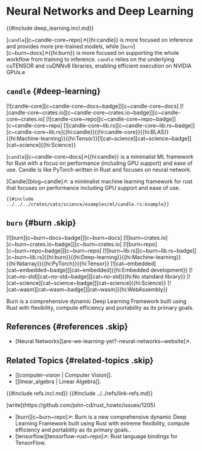 # Neural Networks and Deep Learning

{{#include deep_learning.incl.md}}

[`candle`][c~candle-core~repo]↗{{hi:candle}} is more focused on inference and provides more pre-trained models, while [`burn`][c~burn~docs]↗{{hi:burn}} is more focused on supporting the whole workflow from training to inference. `candle` relies on the underlying cuTENSOR and cuDNNv8 libraries, enabling efficient execution on NVIDIA GPUs.e

## `candle` {#deep-learning}

[![candle-core][c~candle-core~docs~badge]][c~candle-core~docs] [![candle-core~crates.io][c~candle-core~crates.io~badge]][c~candle-core~crates.io] [![candle-core~repo][c~candle-core~repo~badge]][c~candle-core~repo] [![candle-core~lib.rs][c~candle-core~lib.rs~badge]][c~candle-core~lib.rs]{{hi:candle}}{{hi:candle-core}}{{hi:BLAS}}{{hi:Machine-learning}}{{hi:Tensor}}[![cat~science][cat~science~badge]][cat~science]{{hi:Science}}

[`candle`][c~candle-core~docs]↗{{hi:candle}} is a minimalist ML framework for Rust with a focus on performance (including GPU support) and ease of use. Candle is like PyTorch written in Rust and focuses on neural network.

[Candle][blog~candle]↗: a minimalist machine learning framework for rust that focuses on performance including GPU support and ease of use.

```rust,editable
{{#include ../../../crates/cats/science/examples/ml/candle.rs:example}}
```

## `burn` {#burn .skip}

[![burn][c~burn~docs~badge]][c~burn~docs] [![burn~crates.io][c~burn~crates.io~badge]][c~burn~crates.io] [![burn~repo][c~burn~repo~badge]][c~burn~repo] [![burn~lib.rs][c~burn~lib.rs~badge]][c~burn~lib.rs]{{hi:burn}}{{hi:Deep-learning}}{{hi:Machine-learning}}{{hi:Ndarray}}{{hi:PyTorch}}{{hi:Tensor}} [![cat~embedded][cat~embedded~badge]][cat~embedded]{{hi:Embedded development}} [![cat~no-std][cat~no-std~badge]][cat~no-std]{{hi:No standard library}} [![cat~science][cat~science~badge]][cat~science]{{hi:Science}} [![cat~wasm][cat~wasm~badge]][cat~wasm]{{hi:WebAssembly}}

Burn is a comprehensive dynamic Deep Learning Framework built using Rust with flexibility, compute efficiency and portability as its primary goals.

## References {#references .skip}

- [Neural Networks][are-we-learning-yet?-neural-networks~website]↗.

## Related Topics {#related-topics .skip}

- [[computer-vision | Computer Vision]].
- [[linear_algebra | Linear Algebra]].

{{#include refs.incl.md}}
{{#include ../../refs/link-refs.md}}

<div class="hidden">
[write](https://github.com/john-cd/rust_howto/issues/1205)

- [burn][c~burn~repo]↗: Burn is a new comprehensive dynamic Deep Learning Framework built using Rust with extreme flexibility, compute efficiency and portability as its primary goals..
- [tensorflow][tensorflow-rust~repo]↗: Rust language bindings for TensorFlow.

</div>
